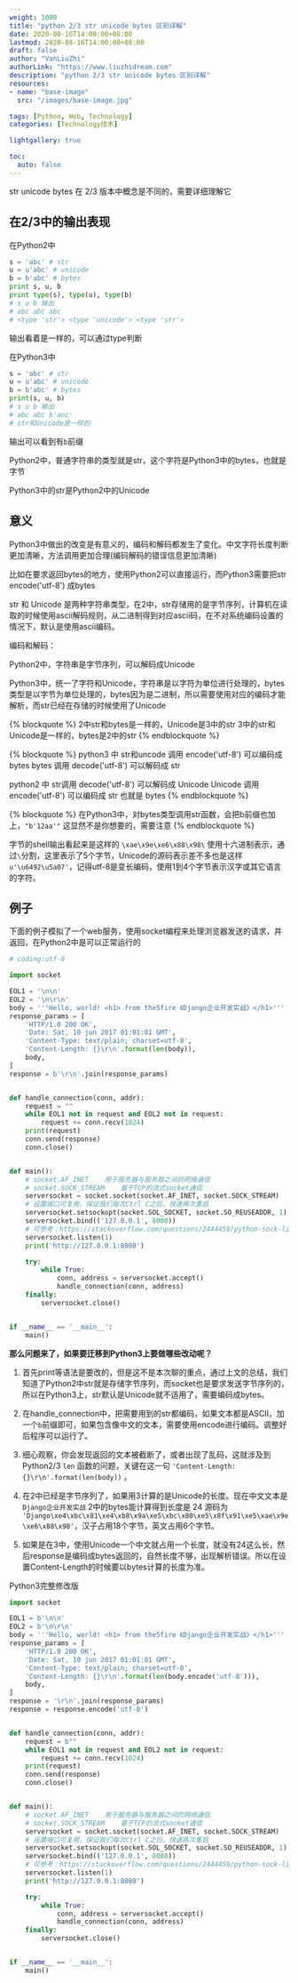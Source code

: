 ```yaml
---
weight: 1000
title: "python 2/3 str unicode bytes 区别详解"
date: 2020-08-16T14:00:00+08:00
lastmod: 2020-08-16T14:00:00+08:00
draft: false
author: "VanLiuZhi"
authorLink: "https://www.liuzhidream.com"
description: "python 2/3 str unicode bytes 区别详解"
resources:
- name: "base-image"
  src: "/images/base-image.jpg"

tags: [Python, Web, Technology]
categories: [Technology技术]

lightgallery: true

toc:
  auto: false
---
```


str unicode bytes 在 2/3 版本中概念是不同的，需要详细理解它

<!-- more -->

## 在2/3中的输出表现

在Python2中
```py
s = 'abc' # str
u = u'abc' # unicode
b = b'abc' # bytes
print s, u, b
print type(s), type(u), type(b)
# s u b 输出
# abc abc abc
# <type 'str'> <type 'unicode'> <type 'str'>
```
输出看着是一样的，可以通过type判断


在Python3中
```py
s = 'abc' # str
u = u'abc' # unicode
b = b'abc' # bytes
print(s, u, b)
# s u b 输出
# abc abc b'anc'
# str和Unicode是一样的
```
输出可以看到有`b`前缀

Python2中，普通字符串的类型就是str，这个字符是Python3中的bytes，也就是字节

Python3中的str是Python2中的Unicode

## 意义

Python3中做出的改变是有意义的，编码和解码都发生了变化。中文字符长度判断更加清晰，方法调用更加合理(编码解码的错误信息更加清晰)

比如在要求返回bytes的地方，使用Python2可以直接运行，而Python3需要把str encode('utf-8') 成bytes

str 和 Unicode 是两种字符串类型，在2中，str存储用的是字节序列，计算机在读取的时候使用ascii解码规则，从二进制得到对应ascii码，在不对系统编码设置的情况下，默认是使用ascii编码。

编码和解码：

Python2中，字符串是字节序列，可以解码成Unicode

Python3中，统一了字符和Unicode，字符串是以字符为单位进行处理的，bytes类型是以字节为单位处理的，bytes因为是二进制，所以需要使用对应的编码才能解析，而str已经在存储的时候使用了Unicode

{% blockquote %}
2中str和bytes是一样的，Unicode是3中的str
3中的str和Unicode是一样的，bytes是2中的str
{% endblockquote %}

{% blockquote %}
python3 中 str和uncode 调用 encode('utf-8') 可以编码成 bytes
bytes 调用 decode('utf-8') 可以解码成 str

python2 中 str调用 decode('utf-8') 可以解码成 Unicode
Unicode 调用 encode('utf-8') 可以编码成 str 也就是 bytes
{% endblockquote %}

{% blockquote %}
在Python3中，对bytes类型调用str函数，会把b前缀也加上，`"b'12aa'"` 这显然不是你想要的，需要注意
{% endblockquote %}

字节的shell输出看起来是这样的 `\xae\x9e\xe6\x88\x98\` 使用十六进制表示，通过`\`分割，这里表示了5个字节，Unicode的源码表示差不多也是这样 `u'\u6492\u5a07'`，记得utf-8是变长编码，使用1到4个字节表示汉字或其它语言的字符。

## 例子

下面的例子模拟了一个web服务，使用socket编程来处理浏览器发送的请求，并返回，在Python2中是可以正常运行的
```py
# coding:utf-8

import socket

EOL1 = '\n\n'
EOL2 = '\n\r\n'
body = '''Hello, world! <h1> from the5fire 《Django企业开发实战》</h1>'''
response_params = [
    'HTTP/1.0 200 OK',
    'Date: Sat, 10 jun 2017 01:01:01 GMT',
    'Content-Type: text/plain; charset=utf-8',
    'Content-Length: {}\r\n'.format(len(body)),
    body,
]
response = b'\r\n'.join(response_params)


def handle_connection(conn, addr):
    request = ""
    while EOL1 not in request and EOL2 not in request:
        request += conn.recv(1024)
    print(request)
    conn.send(response)
    conn.close()


def main():
    # socket.AF_INET    用于服务器与服务器之间的网络通信
    # socket.SOCK_STREAM    基于TCP的流式socket通信
    serversocket = socket.socket(socket.AF_INET, socket.SOCK_STREAM)
    # 设置端口可复用，保证我们每次Ctrl C之后，快速再次重启
    serversocket.setsockopt(socket.SOL_SOCKET, socket.SO_REUSEADDR, 1)
    serversocket.bind(('127.0.0.1', 8080))
    # 可参考：https://stackoverflow.com/questions/2444459/python-sock-listen
    serversocket.listen(1)
    print('http://127.0.0.1:8080')

    try:
        while True:
            conn, address = serversocket.accept()
            handle_connection(conn, address)
    finally:
        serversocket.close()


if __name__ == '__main__':
    main()
```

**那么问题来了，如果要迁移到Python3上要做哪些改动呢？**

1. 首先print等语法是要改的，但是这不是本次聊的重点，通过上文的总结，我们知道了Python2中str就是存储字节序列，而socket也是要求发送字节序列的，所以在Python3上，str默认是Unicode就不适用了，需要编码成bytes。

2. 在handle_connection中，把需要用到的str都编码，如果文本都是ASCII，加一个`b`前缀即可，如果包含像中文的文本，需要使用encode进行编码。调整好后程序可以运行了。

3. 细心观察，你会发现返回的文本被截断了，或者出现了乱码，这就涉及到Python2/3 `len` 函数的问题，关键在这一句 `'Content-Length: {}\r\n'.format(len(body))` 。

4. 在2中已经是字节序列了，如果用3计算的是Unicode的长度。现在中文文本是 `Django企业开发实战` 2中的bytes能计算得到长度是 24 源码为 `'Django\xe4\xbc\x81\xe4\xb8\x9a\xe5\xbc\x80\xe5\x8f\x91\xe5\xae\x9e\xe6\x88\x98'`，汉子占用18个字节，英文占用6个字节。

5. 如果是在3中，使用Unicode一个中文就占用一个长度，就没有24这么长，然后response是编码成bytes返回的，自然长度不够，出现解析错误。所以在设置Content-Length的时候要以bytes计算的长度为准。

Python3完整修改版
```py
import socket

EOL1 = b'\n\n'
EOL2 = b'\n\r\n'
body = '''Hello, world! <h1> from the5fire 《Django企业开发实战》</h1>'''
response_params = [
    'HTTP/1.0 200 OK',
    'Date: Sat, 10 jun 2017 01:01:01 GMT',
    'Content-Type: text/plain; charset=utf-8',
    'Content-Length: {}\r\n'.format(len(body.encode('utf-8'))),
    body,
]
response = '\r\n'.join(response_params)
response = response.encode('utf-8')


def handle_connection(conn, addr):
    request = b""
    while EOL1 not in request and EOL2 not in request:
        request += conn.recv(1024)
    print(request)
    conn.send(response)
    conn.close()


def main():
    # socket.AF_INET    用于服务器与服务器之间的网络通信
    # socket.SOCK_STREAM    基于TCP的流式socket通信
    serversocket = socket.socket(socket.AF_INET, socket.SOCK_STREAM)
    # 设置端口可复用，保证我们每次Ctrl C之后，快速再次重启
    serversocket.setsockopt(socket.SOL_SOCKET, socket.SO_REUSEADDR, 1)
    serversocket.bind(('127.0.0.1', 8080))
    # 可参考：https://stackoverflow.com/questions/2444459/python-sock-listen
    serversocket.listen(1)
    print('http://127.0.0.1:8080')

    try:
        while True:
            conn, address = serversocket.accept()
            handle_connection(conn, address)
    finally:
        serversocket.close()


if __name__ == '__main__':
    main()
```